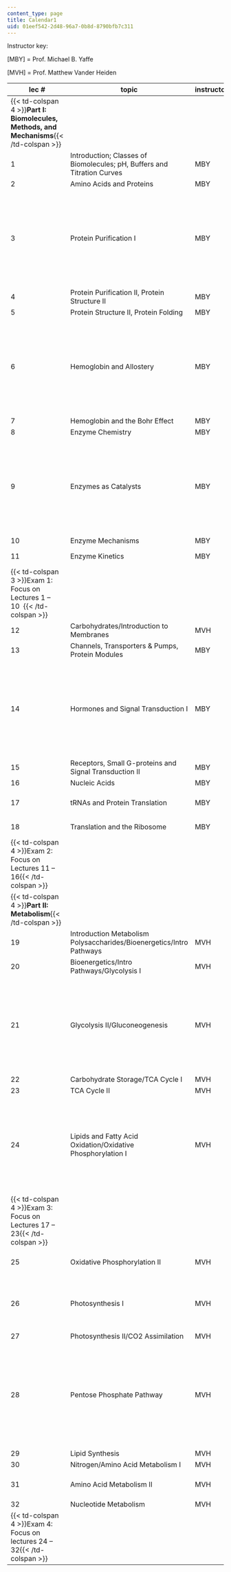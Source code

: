 ```yaml
---
content_type: page
title: Calendar1
uid: 01eef542-2d48-96a7-0b8d-8790bfb7c311
---
```


Instructor key:

\[MBY\] = Prof. Michael B. Yaffe

\[MVH\] = Prof. Matthew Vander Heiden

| lec # | topic | instructor | key dates |
| --- | --- | --- | --- |
| {{< td-colspan 4 >}}**Part I: Biomolecules, Methods, and Mechanisms**{{< /td-colspan >}} ||||
| 1 | Introduction; Classes of Biomolecules; pH, Buffers and Titration Curves | MBY | Problem Set 1 Assigned |
| 2 | Amino Acids and Proteins | MBY﻿ | &nbsp; |
| 3 | Protein Purification I | MBY |  {{< br >}}{{< br >}} ﻿﻿Problem Set 1 Due {{< br >}}{{< br >}} Problem Set 2 Assigned﻿ {{< br >}}{{< br >}}  |
| 4 | Protein Purification II, Protein Structure II | MBY | &nbsp; |
| 5 | Protein Structure II, Protein Folding | MBY﻿ | &nbsp; |
| 6 | Hemoglobin and Allostery | MBY﻿ |  {{< br >}}{{< br >}} ﻿﻿Problem Set 2 Due  {{< br >}}{{< br >}} Problem Set 3 Assigned﻿ {{< br >}}{{< br >}}  |
| 7 | Hemoglobin and the Bohr Effect | MBY﻿ | &nbsp; |
| 8 | Enzyme Chemistry | MBY﻿ | &nbsp; |
| 9 | Enzymes as Catalysts | MBY﻿ |  {{< br >}}{{< br >}} ﻿﻿Problem Set 3 Due﻿ {{< br >}}{{< br >}} Problem Set 4 Assigned﻿ {{< br >}}{{< br >}}  |
| 10 | Enzyme Mechanisms | MBY | &nbsp; |
| 11 | Enzyme Kinetics | MBY | Problem Set 4 Due﻿ |
| {{< td-colspan 3 >}}Exam 1: Focus on Lectures 1 – 10  {{< /td-colspan >}} ||| Problem Set 5 Assigned |
| 12 | Carbohydrates/Introduction to Membranes | MVH | &nbsp; |
| 13 | Channels, Transporters & Pumps, Protein Modules | MBY | &nbsp; |
| 14 | Hormones and Signal Transduction I | MBY﻿ |  {{< br >}}{{< br >}} ﻿Problem Set 5 Due﻿﻿ {{< br >}}{{< br >}} Problem Set 6 Assigned﻿ {{< br >}}{{< br >}}  |
| 15 | Receptors, Small G-proteins and Signal Transduction II | MBY﻿ | &nbsp; |
| 16 | Nucleic Acids | MBY﻿ | &nbsp; |
| 17 | tRNAs and Protein Translation | MBY﻿ | Problem Set 7 Assigned> |
| 18 | Translation and the Ribosome | MBY | Problem Set 6 Due﻿ |
| {{< td-colspan 4 >}}Exam 2: Focus on Lectures 11 – 16{{< /td-colspan >}} ||||
| {{< td-colspan 4 >}}**Part II: Metabolism**{{< /td-colspan >}} ||||
| 19 | Introduction Metabolism Polysaccharides/Bioenergetics/Intro Pathways | MVH﻿ | &nbsp; |
| 20 | Bioenergetics/Intro Pathways/Glycolysis I | MVH﻿ | &nbsp; |
| 21 | Glycolysis II/Gluconeogenesis | MVH﻿ |  {{< br >}}{{< br >}} ﻿Problem Set 7 Due﻿﻿ {{< br >}}{{< br >}} Problem Set 8 Assigned﻿ {{< br >}}{{< br >}}  |
| 22 | Carbohydrate Storage/TCA Cycle I | MVH﻿ | &nbsp; |
| 23 | TCA Cycle II | MVH﻿ | &nbsp; |
| 24 | Lipids and Fatty Acid Oxidation/Oxidative Phosphorylation I | MVH﻿ |  {{< br >}}{{< br >}} ﻿﻿Problem Set 8 Due﻿ {{< br >}}{{< br >}} Problem Set 9 Assigned﻿ {{< br >}}{{< br >}}  |
| {{< td-colspan 4 >}}Exam 3: Focus on Lectures 17 – 23{{< /td-colspan >}} ||||
| 25 | Oxidative Phosphorylation II | MVH | Problem Set 10 Assigned﻿ |
| 26 | Photosynthesis I | MVH |  {{< br >}}{{< br >}} ﻿Problem Set 9 Due﻿ {{< br >}}{{< br >}}  |
| 27 | Photosynthesis II/CO2 Assimilation | MVH﻿ | &nbsp; |
| 28 | Pentose Phosphate Pathway | MVH﻿ |  {{< br >}}{{< br >}} ﻿﻿Problem Set 10 Due {{< br >}}{{< br >}} Problem Set 11 Assigned﻿ {{< br >}}{{< br >}}  |
| 29 | Lipid Synthesis | MVH﻿ | &nbsp; |
| 30 | Nitrogen/Amino Acid Metabolism I | MVH﻿ | &nbsp; |
| 31 | Amino Acid Metabolism II | MVH﻿ | Problem Set 11 Due﻿ |
| 32 | Nucleotide Metabolism | MVH | &nbsp; |
| {{< td-colspan 4 >}}Exam 4: Focus on lectures 24 – 32{{< /td-colspan >}} |||